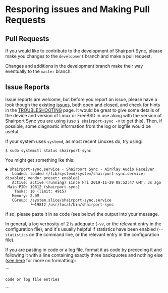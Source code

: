 
Resporing issues and Making Pull Requests
====

Pull Requests
----
If you would like to contribute to the development of Shairport Sync, please make you changes to the `development` branch and make a pull request.

Changes and additions in the development branch make their way eventually to the `master` branch.

Issue Reports
----
Issue reports are welcome, but before you report an issue, please have a look though the existing [issues](https://github.com/mikebrady/shairport-sync/issues), both open and closed, and check for hints in the [TROUBLESHOOTING](TROUBLESHOOTING.md) page. It would be great to give some details of the device and version of Linux or FreeBSD in use along with the version of Shairport Sync you are using (use `$ shairport-sync -V` to get this). Then, if possible, some diagnostic information from the log or logfile would be useful.

If your system uses `systemd`, as most recent Linuxes do, try using:
```
$ sudo systemctl status shairport-sync
```
You might get something lke this:
```
● shairport-sync.service - Shairport Sync - AirPlay Audio Receiver
   Loaded: loaded (/lib/systemd/system/shairport-sync.service; disabled; vendor preset: enabled)
   Active: active (running) since Fri 2019-11-29 08:52:47 GMT; 3s ago
 Main PID: 19812 (shairport-sync)
    Tasks: 10 (limit: 4915)
   Memory: 2.0M
   CGroup: /system.slice/shairport-sync.service
           └─19812 /usr/local/bin/shairport-sync

```

If so, please paste it in as code (see below) the output into your message.

In general, a log verbosity of 2 is adequate (`-vv`, or the relevant entry in the configuration file), and it's usually helpful if statistics have been enabled (`--statistics` on the command line, or the relevant entry in the configuration file).

If you are pasting in code or a log file, format it as code by preceding it and following it with a line containing exactly three backquotes and nothing else ([see here](https://guides.github.com/features/mastering-markdown/) for more on formatting): 

\`\`\`
```
code or log file entries
```
\`\`\`

